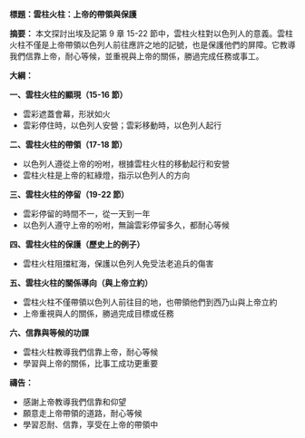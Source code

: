 **標題：雲柱火柱：上帝的帶領與保護**

**摘要：**
本文探討出埃及記第 9 章 15-22 節中，雲柱火柱對以色列人的意義。雲柱火柱不僅是上帝帶領以色列人前往應許之地的記號，也是保護他們的屏障。它教導我們信靠上帝，耐心等候，並重視與上帝的關係，勝過完成任務或事工。

**大綱：**

**一、雲柱火柱的顯現（15-16 節）**
* 雲彩遮蓋會幕，形狀如火
* 雲彩停住時，以色列人安營；雲彩移動時，以色列人起行

**二、雲柱火柱的帶領（17-18 節）**
* 以色列人遵從上帝的吩咐，根據雲柱火柱的移動起行和安營
* 雲柱火柱是上帝的紅綠燈，指示以色列人的方向

**三、雲柱火柱的停留（19-22 節）**
* 雲彩停留的時間不一，從一天到一年
* 以色列人遵守上帝的吩咐，無論雲彩停留多久，都耐心等候

**四、雲柱火柱的保護（歷史上的例子）**
* 雲柱火柱阻擋紅海，保護以色列人免受法老追兵的傷害

**五、雲柱火柱的關係導向（與上帝立約）**
* 雲柱火柱不僅帶領以色列人前往目的地，也帶領他們到西乃山與上帝立約
* 上帝重視與人的關係，勝過完成目標或任務

**六、信靠與等候的功課**
* 雲柱火柱教導我們信靠上帝，耐心等候
* 學習與上帝的關係，比事工成功更重要

**禱告：**
* 感謝上帝教導我們信靠和仰望
* 願意走上帝帶領的道路，耐心等候
* 學習忍耐、信靠，享受在上帝的帶領中